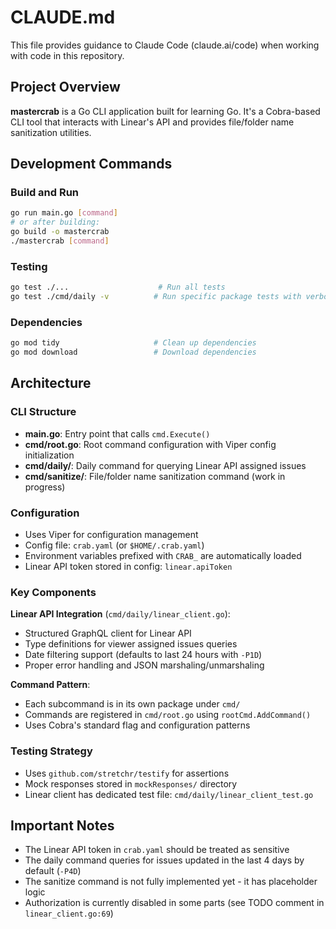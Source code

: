# CLAUDE.md

This file provides guidance to Claude Code (claude.ai/code) when working with code in this repository.

## Project Overview

**mastercrab** is a Go CLI application built for learning Go. It's a Cobra-based CLI tool that interacts with Linear's API and provides file/folder name sanitization utilities.

## Development Commands

### Build and Run
```bash
go run main.go [command]
# or after building:
go build -o mastercrab
./mastercrab [command]
```

### Testing
```bash
go test ./...                    # Run all tests
go test ./cmd/daily -v          # Run specific package tests with verbose output
```

### Dependencies
```bash
go mod tidy                     # Clean up dependencies
go mod download                 # Download dependencies
```

## Architecture

### CLI Structure
- **main.go**: Entry point that calls `cmd.Execute()`
- **cmd/root.go**: Root command configuration with Viper config initialization
- **cmd/daily/**: Daily command for querying Linear API assigned issues
- **cmd/sanitize/**: File/folder name sanitization command (work in progress)

### Configuration
- Uses Viper for configuration management
- Config file: `crab.yaml` (or `$HOME/.crab.yaml`)
- Environment variables prefixed with `CRAB_` are automatically loaded
- Linear API token stored in config: `linear.apiToken`

### Key Components

**Linear API Integration** (`cmd/daily/linear_client.go`):
- Structured GraphQL client for Linear API
- Type definitions for viewer assigned issues queries
- Date filtering support (defaults to last 24 hours with `-P1D`)
- Proper error handling and JSON marshaling/unmarshaling

**Command Pattern**:
- Each subcommand is in its own package under `cmd/`
- Commands are registered in `cmd/root.go` using `rootCmd.AddCommand()`
- Uses Cobra's standard flag and configuration patterns

### Testing Strategy
- Uses `github.com/stretchr/testify` for assertions
- Mock responses stored in `mockResponses/` directory
- Linear client has dedicated test file: `cmd/daily/linear_client_test.go`

## Important Notes

- The Linear API token in `crab.yaml` should be treated as sensitive
- The daily command queries for issues updated in the last 4 days by default (`-P4D`)
- The sanitize command is not fully implemented yet - it has placeholder logic
- Authorization is currently disabled in some parts (see TODO comment in `linear_client.go:69`)